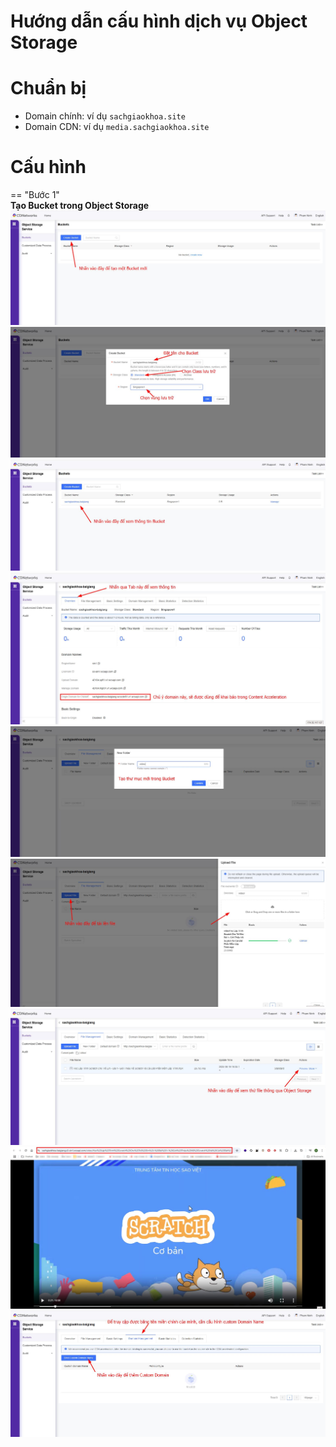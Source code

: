 # Hướng dẫn cấu hình dịch vụ Object Storage

# Chuẩn bị  

- Domain chính: ví dụ `sachgiaokhoa.site`  
- Domain CDN: ví dụ `media.sachgiaokhoa.site`  

# Cấu hình  
== "Bước 1"  
	**Tạo Bucket trong Object Storage**  
		![](assets/images/cau-hinh-content-acceleration-voi-object-storage/2.jpg)![](assets/images/cau-hinh-content-acceleration-voi-object-storage/3.jpg)![](assets/images/cau-hinh-content-acceleration-voi-object-storage/4.jpg)
		![](assets/images/cau-hinh-content-acceleration-voi-object-storage/5.jpg)
		![](assets/images/cau-hinh-content-acceleration-voi-object-storage/6.jpg)
		![](assets/images/cau-hinh-content-acceleration-voi-object-storage/7.jpg)
		![](assets/images/cau-hinh-content-acceleration-voi-object-storage/8.jpg)
		![](assets/images/cau-hinh-content-acceleration-voi-object-storage/9.jpg)
		![](assets/images/cau-hinh-content-acceleration-voi-object-storage/10.jpg)
		
		
		
